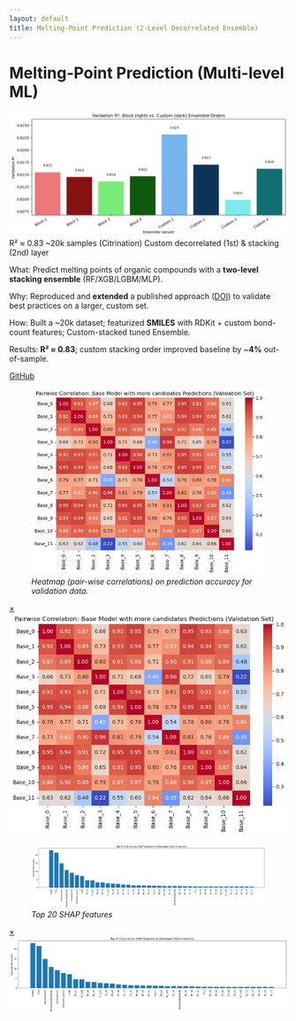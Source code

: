 ```yaml
---
layout: default
title: Melting-Point Prediction (2-Level Decorrelated Ensemble)
---
```

# Melting-Point Prediction (Multi-level ML)

<div class="media">
  <img src="/assets/img/projects/mp-ensemble/hero.png" alt="effect of Stacking order on Ensemble performance" />
</div>

<div class="metrics">
  <span class="metric">R² ≈ 0.83</span>
  <span class="metric alt">~20k samples (Citrination)</span>
  <span class="metric good">Custom decorrelated (1st) & stacking (2nd) layer</span>
</div>

<p><span class="label">What:</span> Predict melting points of organic compounds with a <strong>two-level stacking ensemble</strong> (RF/XGB/LGBM/MLP).</p>
<p><span class="label">Why:</span> Reproduced and <strong>extended</strong> a published approach (<a href="https://link.springer.com/article/10.1134/S1995080223010341" target="_blank" rel="noopener">DOI</a>) to validate best practices on a larger, custom set.</p>
<p><span class="label">How:</span> Built a ~20k dataset; featurized <strong>SMILES</strong> with RDKit + custom bond-count features; Custom-stacked tuned Ensemble.</p>
<p><span class="label">Results:</span> <strong>R² ≈ 0.83</strong>; custom stacking order improved baseline by ~<strong>4%</strong> out-of-sample.</p>


<p><a class="btn" href="https://github.com/submerged-in-matrix/materials-ml-projects-/tree/main/Projects/P_4_MP_Pred_2_Lvl_Ensemble" target="_blank" rel="noopener">GitHub</a></p>

<div class="gallery stack">
  <figure class="figure tilt">
    <a href="#mp-fig1"><img src="/assets/img/projects/mp-ensemble/fig1.png" alt=""></a>
    <figcaption><em>Heatmap (pair-wise correlations) on prediction accuracy for validation data.</em></figcaption>
  </figure>
  <div id="mp-fig1" class="lb"><a class="x" href="#">×</a><img src="/assets/img/projects/mp-ensemble/fig1.png" alt=""></div>

  <figure class="figure tilt">
    <a href="#mp-fig2"><img src="/assets/img/projects/mp-ensemble/fig2.png" alt=""></a>
    <figcaption><em>Top 20 SHAP features</em></figcaption>
  </figure>
  <div id="mp-fig2" class="lb"><a class="x" href="#">×</a><img src="/assets/img/projects/mp-ensemble/fig2.png" alt=""></div>
</div>

